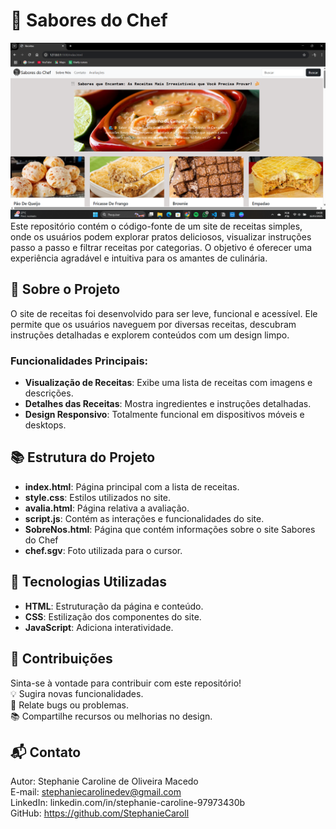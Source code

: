 # 🍴 Sabores do Chef
<img src="sitedereceita/SaboresDoChef1.png" alt="fotodosite1" />
Este repositório contém o código-fonte de um site de receitas simples, onde os usuários podem explorar pratos deliciosos, visualizar instruções passo a passo e filtrar receitas por categorias. O objetivo é oferecer uma experiência agradável e intuitiva para os amantes de culinária.

## 🌟 Sobre o Projeto

O site de receitas foi desenvolvido para ser leve, funcional e acessível. Ele permite que os usuários naveguem por diversas receitas, descubram instruções detalhadas e explorem conteúdos com um design limpo.

### Funcionalidades Principais:
- **Visualização de Receitas**: Exibe uma lista de receitas com imagens e descrições.
- **Detalhes das Receitas**: Mostra ingredientes e instruções detalhadas.
- **Design Responsivo**: Totalmente funcional em dispositivos móveis e desktops.

## 📚 Estrutura do Projeto

- **index.html**: Página principal com a lista de receitas.
- **style.css**: Estilos utilizados no site.
- **avalia.html**: Página relativa a avaliação.
- **script.js**: Contém as interações e funcionalidades do site.
- **SobreNos.html**: Página que contém informações sobre o site Sabores do Chef
- **chef.sgv**: Foto utilizada para o cursor.

## 🚀 Tecnologias Utilizadas

- **HTML**: Estruturação da página e conteúdo.
- **CSS**: Estilização dos componentes do site.
- **JavaScript**: Adiciona interatividade.

## 🤝 Contribuições
Sinta-se à vontade para contribuir com este repositório! <br>
💡 Sugira novas funcionalidades.<br>
🐛 Relate bugs ou problemas.<br>
📚 Compartilhe recursos ou melhorias no design.<br>

## 📬 Contato
Autor: Stephanie Caroline de Oliveira Macedo <br>
E-mail: stephaniecarolinedev@gmail.com <br>
LinkedIn: linkedin.com/in/stephanie-caroline-97973430b <br>
GitHub: https://github.com/StephanieCaroll <br>








